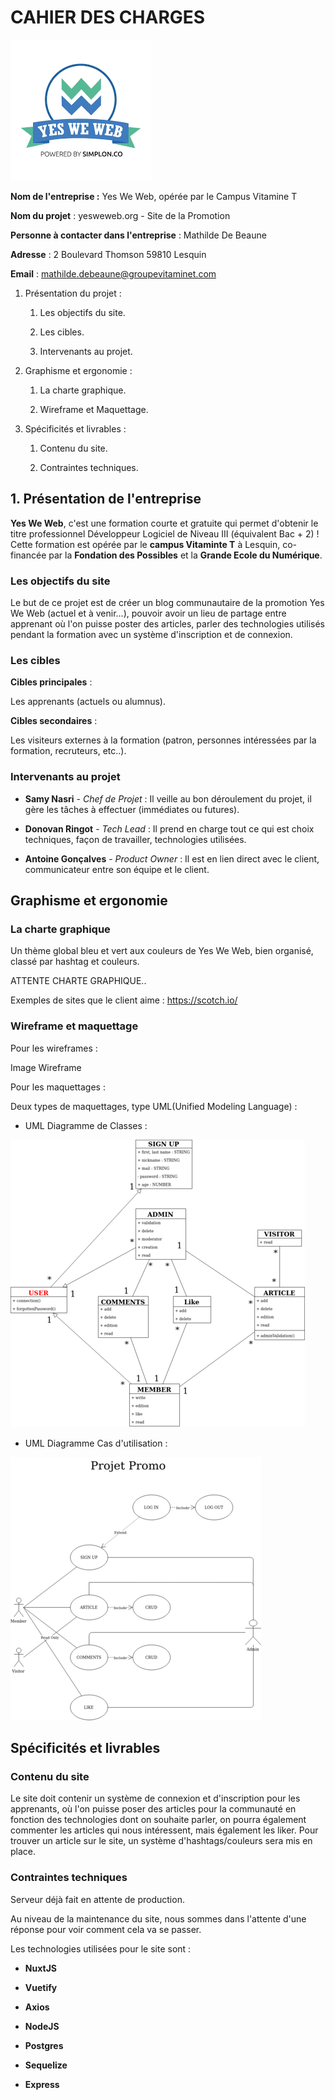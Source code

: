 # CAHIER DES CHARGES

![Logo Yes We Web](Images/yesweweb.png)

**Nom de l'entreprise :** Yes We Web, opérée par le Campus Vitamine T

**Nom du projet** : yesweweb.org - Site de la Promotion

**Personne à contacter dans l'entreprise** : Mathilde De Beaune

**Adresse** : 2 Boulevard Thomson 59810 Lesquin

**Email** : mathilde.debeaune@groupevitaminet.com

1.  Présentation du projet :

    1.  Les objectifs du site.

    2.  Les cibles.

    3.  Intervenants au projet.

2.  Graphisme et ergonomie :

    1.  La charte graphique.

    2.  Wireframe et Maquettage.

3.  Spécificités et livrables :

    1.  Contenu du site.

    2.  Contraintes techniques.

## 1. Présentation de l'entreprise

**Yes We Web**, c'est une formation courte et gratuite qui permet d'obtenir le titre professionnel Développeur Logiciel de Niveau III (équivalent Bac + 2) ! Cette formation est opérée par le **campus Vitaminte T** à Lesquin, co-financée par la **Fondation des Possibles** et la **Grande Ecole du Numérique**.

### Les objectifs du site

Le but de ce projet est de créer un blog communautaire de la promotion Yes We Web (actuel et à venir...), pouvoir avoir un lieu de partage entre apprenant où l'on puisse poster des articles, parler des technologies utilisés pendant la formation avec un système d'inscription et de connexion.

### Les cibles

**Cibles principales** :

Les apprenants (actuels ou alumnus).

**Cibles secondaires** :

Les visiteurs externes à la formation (patron, personnes intéressées par la formation, recruteurs, etc..).

### Intervenants au projet

-   **Samy Nasri** - _Chef de Projet_ : Il veille au bon déroulement du projet, il gère les tâches à effectuer (immédiates ou futures).

-   **Donovan Ringot** - _Tech Lead_ : Il prend en charge tout ce qui est choix techniques, façon de travailler, technologies utilisées.

-   **Antoine Gonçalves** - _Product Owner_ : Il est en lien direct avec le client, communicateur entre son équipe et le client.

## Graphisme et ergonomie

### La charte graphique

Un thème global bleu et vert aux couleurs de Yes We Web, bien organisé, classé par hashtag et couleurs.

ATTENTE CHARTE GRAPHIQUE..

Exemples de sites que le client aime : <https://scotch.io/>

### Wireframe et maquettage

Pour les wireframes :

Image Wireframe

Pour les maquettages :

Deux types de maquettages, type UML(Unified Modeling Language) :

-   UML Diagramme de Classes :

![UML Diagram Class](Images/UMLDiagramClass.png)

-   UML Diagramme Cas d'utilisation :

![UML Diagram Use Cases](Images/UMLDiagramUseCase.png)

## Spécificités et livrables

### Contenu du site

Le site doit contenir un système de connexion et d'inscription pour les apprenants, où l'on puisse poser des articles pour la communauté en fonction des technologies dont on souhaite parler, on pourra également commenter les articles qui nous intéressent, mais également les liker. Pour trouver un article sur le site, un système d'hashtags/couleurs sera mis en place.

### Contraintes techniques

Serveur déjà fait en attente de production.

Au niveau de la maintenance du site, nous sommes dans l'attente d'une réponse pour voir comment cela va se passer.

Les technologies utilisées pour le site sont :

-   **NuxtJS**

-   **Vuetify**

-   **Axios**

-   **NodeJS**

-   **Postgres**

-   **Sequelize**

-   **Express**
